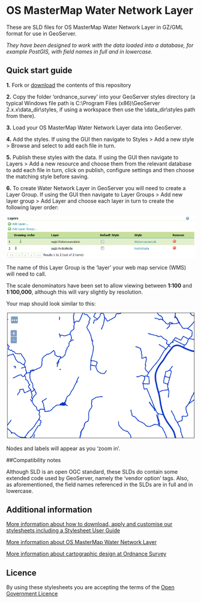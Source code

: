 # OS MasterMap Water Network Layer

These are SLD files for OS MasterMap Water Network Layer in GZ/GML format for use in GeoServer.

*They have been designed to work with the data loaded into a database, for example PostGIS, with field names in full and in lowercase.*

## Quick start guide

**1.**  Fork or [download](https://github.com/OrdnanceSurvey/OS-MasterMap-Water-Network-stylesheets/archive/master.zip) the contents of this repository

**2.**  Copy the folder ‘ordnance_survey’ into your GeoServer styles directory (a typical Windows file path is C:\Program Files (x86)\GeoServer 2.x.x\data_dir\styles, if using a workspace then use the \data_dir\styles path from there).

**3.**  Load your OS MasterMap Water Network Layer data into GeoServer.

**4.**  Add the styles. If using the GUI then navigate to Styles > Add a new style > Browse and select to add each file in turn.

**5.**  Publish these styles with the data. If using the GUI then navigate to Layers > Add a new resource and choose them from the relevant database to add each file in turn, click on publish, configure settings and then choose the matching style before saving.

**6.**  To create Water Network Layer in GeoServer you will need to create a Layer Group. If using the GUI then navigate to Layer Groups > Add new layer group > Add Layer and choose each layer in turn to create the following layer order:

  ![Screenshot](https://raw.githubusercontent.com/OrdnanceSurvey/OS-MasterMap-Water-Network-stylesheets/master/GML%20stylesheets/GeoServer%20stylesheets%20%28SLD%29/images/Water-Network_layer_order.png "Recommended layer order for OS MasterMap Water Network Layer")

The name of this Layer Group is the ‘layer’ your web map service (WMS) will need to call.

The scale denominators have been set to allow viewing between **1:100** and **1:100,000**, although this will vary slightly by resolution.

Your map should look similar to this: 

  ![Screenshot](https://raw.githubusercontent.com/OrdnanceSurvey/OS-MasterMap-Water-Network-stylesheets/master/GML%20stylesheets/GeoServer%20stylesheets%20%28SLD%29/images/Water-Network_Screenshot.png "Screenshot of OS MasterMap Water Network Layer")

Nodes and labels will appear as you ‘zoom in’.

##Compatibility notes

Although SLD is an open OGC standard, these SLDs do contain some extended code used by GeoServer, namely the ‘vendor option’ tags. Also, as aforementioned, the field names referenced in the SLDs are in full and in lowercase.

## Additional information

[More information about how to download, apply and customise our stylesheets including a Stylesheet User Guide](http://www.ordnancesurvey.co.uk/resources/carto-design/cartographic-stylesheets.html)

[More information about OS MasterMap Water Network Layer](https://www.ordnancesurvey.co.uk/business-and-government/products/os-mastermap-water-network.html)

[More information about cartographic design at Ordnance Survey](https://www.ordnancesurvey.co.uk/resources/carto-design/)

## Licence

By using these stylesheets you are accepting the terms of the [Open Government Licence](http://www.nationalarchives.gov.uk/doc/open-government-licence/)